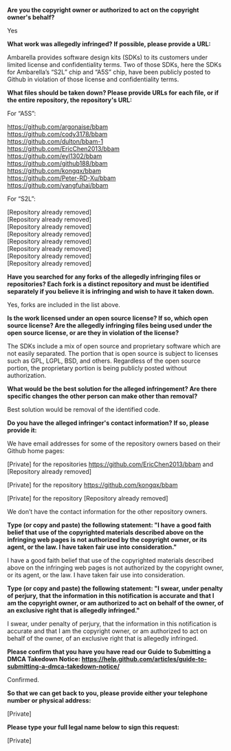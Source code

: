 __Are you the copyright owner or authorized to act on the copyright owner's behalf?__

Yes

__What work was allegedly infringed? If possible, please provide a URL:__

Ambarella provides software design kits (SDKs) to its customers under limited license and confidentiality terms. Two of those SDKs, here the SDKs for Ambarella’s “S2L” chip and “A5S” chip, have been publicly posted to Github in violation of those license and confidentiality terms.

__What files should be taken down? Please provide URLs for each file, or if the entire repository, the repository's URL:__

For “A5S”:

https://github.com/argonaise/bbam  
https://github.com/cody3178/bbam  
https://github.com/dulton/bbam-1  
https://github.com/EricChen2013/bbam  
https://github.com/eyl1302/bbam  
https://github.com/github188/bbam  
https://github.com/kongqx/bbam  
https://github.com/Peter-RD-Xu/bbam  
https://github.com/yangfuhai/bbam  

For “S2L”:

[Repository already removed]  
[Repository already removed]  
[Repository already removed]  
[Repository already removed]  
[Repository already removed]  
[Repository already removed]  
[Repository already removed]  
[Repository already removed]  

__Have you searched for any forks of the allegedly infringing files or repositories? Each fork is a distinct repository and must be identified separately if you believe it is infringing and wish to have it taken down.__

Yes, forks are included in the list above.

__Is the work licensed under an open source license? If so, which open source license? Are the allegedly infringing files being used under the open source license, or are they in violation of the license?__

The SDKs include a mix of open source and proprietary software which are not easily separated. The portion that is open source is subject to licenses such as GPL, LGPL, BSD, and others. Regardless of the open source portion, the proprietary portion is being publicly posted without authorization.


__What would be the best solution for the alleged infringement? Are there specific changes the other person can make other than removal?__ 

Best solution would be removal of the identified code.

__Do you have the alleged infringer's contact information? If so, please provide it:__

We have email addresses for some of the repository owners based on their Github home pages:

[Private] for the repositories https://github.com/EricChen2013/bbam and [Repository already removed]

[Private] for the repository https://github.com/kongqx/bbam

[Private] for the repository [Repository already removed]

We don’t have the contact information for the other repository owners.

__Type (or copy and paste) the following statement: "I have a good faith belief that use of the copyrighted materials described above on the infringing web pages is not authorized by the copyright owner, or its agent, or the law. I have taken fair use into consideration."__

I have a good faith belief that use of the copyrighted materials described above on the infringing web pages is not authorized by the copyright owner, or its agent, or the law. I have taken fair use into consideration.

__Type (or copy and paste) the following statement: "I swear, under penalty of perjury, that the information in this notification is accurate and that I am the copyright owner, or am authorized to act on behalf of the owner, of an exclusive right that is allegedly infringed."__

I swear, under penalty of perjury, that the information in this notification is accurate and that I am the copyright owner, or am authorized to act on behalf of the owner, of an exclusive right that is allegedly infringed.

__Please confirm that you have you have read our Guide to Submitting a DMCA Takedown Notice: https://help.github.com/articles/guide-to-submitting-a-dmca-takedown-notice/__

Confirmed.

__So that we can get back to you, please provide either your telephone number or physical address:__

[Private]

__Please type your full legal name below to sign this request:__

[Private]

